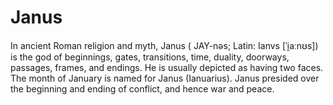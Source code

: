 # Janus

In ancient Roman religion and myth, Janus ( JAY-nəs; Latin: Ianvs [ˈi̯aːnʊs]) is the god of beginnings, gates, transitions, time, duality, doorways, passages, frames, and endings. He is usually depicted as having two faces. The month of January is named for Janus (Ianuarius). Janus presided over the beginning and ending of conflict, and hence war and peace. 

